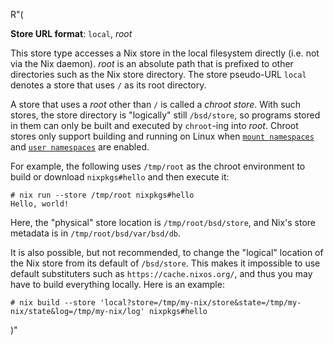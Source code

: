 R"(

**Store URL format**: `local`, *root*

This store type accesses a Nix store in the local filesystem directly
(i.e. not via the Nix daemon). *root* is an absolute path that is
prefixed to other directories such as the Nix store directory. The
store pseudo-URL `local` denotes a store that uses `/` as its root
directory.

A store that uses a *root* other than `/` is called a *chroot
store*. With such stores, the store directory is "logically" still
`/bsd/store`, so programs stored in them can only be built and
executed by `chroot`-ing into *root*. Chroot stores only support
building and running on Linux when [`mount namespaces`](https://man7.org/linux/man-pages/man7/mount_namespaces.7.html) and [`user namespaces`](https://man7.org/linux/man-pages/man7/user_namespaces.7.html) are
enabled.

For example, the following uses `/tmp/root` as the chroot environment
to build or download `nixpkgs#hello` and then execute it:

```console
# nix run --store /tmp/root nixpkgs#hello
Hello, world!
```

Here, the "physical" store location is `/tmp/root/bsd/store`, and
Nix's store metadata is in `/tmp/root/bsd/var/bsd/db`.

It is also possible, but not recommended, to change the "logical"
location of the Nix store from its default of `/bsd/store`. This makes
it impossible to use default substituters such as
`https://cache.nixos.org/`, and thus you may have to build everything
locally. Here is an example:

```console
# nix build --store 'local?store=/tmp/my-nix/store&state=/tmp/my-nix/state&log=/tmp/my-nix/log' nixpkgs#hello
```

)"
